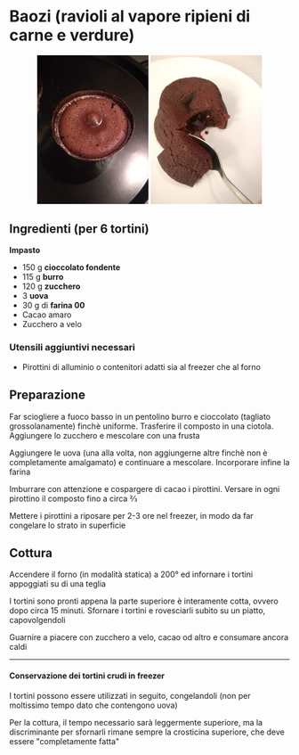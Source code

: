 # Baozi (ravioli al vapore ripieni di carne e verdure)

<p align="center">
<img src="../img/dolci_tortino_cioccolato_1.jpg" alt="Tortino al cioccolato" onclick="window.open(this.src)" width="200"/> <img src="../img/dolci_tortino_cioccolato_2.jpg" alt="Tortino al cioccolato" onclick="window.open(this.src)" width="200"/>
</p>

## Ingredienti (per 6 tortini)

**Impasto**

* 150 g **cioccolato fondente**
* 115 g **burro**
* 120 g **zucchero**
* 3 **uova**
* 30 g di **farina 00**
* Cacao amaro
* Zucchero a velo

### Utensili aggiuntivi necessari

* Pirottini di alluminio o contenitori adatti sia al freezer che al forno

## Preparazione

Far sciogliere a fuoco basso in un pentolino burro e cioccolato (tagliato grossolanamente) finchè uniforme. Trasferire il composto in una ciotola. Aggiungere lo zucchero e mescolare con una frusta

Aggiungere le uova (una alla volta, non aggiungerne altre finchè non è completamente amalgamato) e continuare a mescolare. Incorporare infine la farina

Imburrare con attenzione e cospargere di cacao i pirottini. Versare in ogni pirottino il composto fino a circa ⅔

Mettere i pirottini a riposare per 2-3 ore nel freezer, in modo da far congelare lo strato in superficie

## Cottura

Accendere il forno (in modalità statica) a 200° ed infornare i tortini appoggiati su di una teglia

I tortini sono pronti appena la parte superiore è interamente cotta, ovvero dopo circa 15 minuti. Sfornare i tortini e rovesciarli subito su un piatto, capovolgendoli

Guarnire a piacere con zucchero a velo, cacao od altro e consumare ancora caldi



___

#### Conservazione dei tortini crudi in freezer

I tortini possono essere utilizzati in seguito, congelandoli (non per moltissimo tempo dato che contengono uova)

Per la cottura, il tempo necessario sarà leggermente superiore, ma la discriminante per sfornarli rimane sempre la crosticina superiore, che deve essere "completamente fatta"
